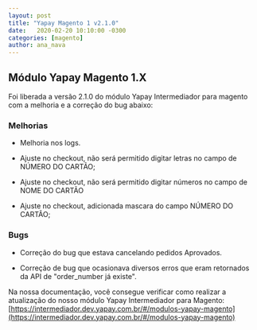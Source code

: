 ```yaml
---
layout: post
title: "Yapay Magento 1 v2.1.0"
date:   2020-02-20 10:10:00 -0300
categories: [magento]
author: ana_nava
---
```


## Módulo Yapay Magento 1.X

Foi liberada a versão 2.1.0 do módulo Yapay Intermediador para magento com a melhoria e a correção do bug abaixo:

<!-- more -->


### **Melhorias**

* Melhoria nos logs.

* Ajuste no checkout, não será permitido digitar letras no campo de NÚMERO DO CARTÃO;

* Ajuste no checkout, não será permitido digitar números no campo de NOME DO CARTÃO

* Ajuste no checkout, adicionada mascara do campo NÚMERO DO CARTÃO;


### **Bugs**

* Correção do bug que estava cancelando pedidos Aprovados.

* Correção de bug que ocasionava diversos erros que eram retornados da API de "order_number já existe".


Na nossa documentação, você consegue verificar como realizar a atualização do nosso módulo Yapay Intermediador para Magento: [https://intermediador.dev.yapay.com.br/#/modulos-yapay-magento](https://intermediador.dev.yapay.com.br/#/modulos-yapay-magento)


